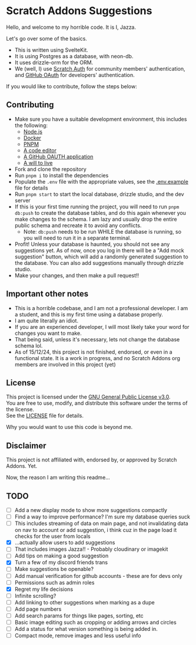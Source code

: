 # Scratch Addons Suggestions

Hello, and welcome to my horrible code. It is I, Jazza.

Let's go over some of the basics.

- This is written using SvelteKit.
- It is using Postgres as a database, with neon-db.
- It uses drizzle-orm for the ORM.
- We (well, I) use [Scratch Auth](https://auth.itinerary.eu.org/) for community members' authentication, and [GitHub OAuth](https://docs.github.com/en/developers/apps/building-oauth-apps/authorizing-oauth-apps) for developers' authentication.

If you would like to contribute, follow the steps below:

## Contributing

- Make sure you have a suitable development environment, this includes the following:
  - [Node.js](https://nodejs.org/en)
  - [Docker](https://www.docker.com/)
  - [PNPM](https://pnpm.io/)
  - [A code editor](https://code.visualstudio.com/)
  - [A GitHub OAUTH application](https://docs.github.com/en/apps/oauth-apps/building-oauth-apps/creating-an-oauth-app)
  - [A will to live](https://ljla.org.au/product/a-will-to-live-george-ginzburg/)
- Fork and clone the repository
- Run `pnpm i` to install the dependencies
- Populate the `.env` file with the appropriate values, see the [.env.example](./.env.example) file for details
- Run `pnpm start` to start the local database, drizzle studio, and the dev server
- If this is your first time running the project, you will need to run `pnpm db:push` to create the database tables, and do this again whenever you make changes to the schema. I am lazy and usually drop the entire public schema and recreate it to avoid any conflicts.
  - Note: `db:push` needs to be run WHILE the database is running, so you will need to run it in a separate terminal.
- Profit! Unless your database is haunted, you should not see any suggestions yet. As of now, once you log in there will be a "Add mock suggestion" button, which will add a randomly generated suggestion to the database. You can also add suggestions manually through drizzle studio.
- Make your changes, and then make a pull request!!

## Important other notes

- This is a horrible codebase, and I am not a professional developer. I am a student, and this is my first time using a database properly.
- I am quite literally an idiot.
- If you are an experienced developer, I will most likely take your word for changes you want to make.
- That being said, unless it's necessary, lets not change the database schema lol.
- As of 15/12/24, this project is not finished, endorsed, or even in a functional state. It is a work in progress, and no Scratch Addons org members are involved in this project (yet)

## License

This project is licensed under the [GNU General Public License v3.0](https://www.gnu.org/licenses/gpl-3.0.html).  
You are free to use, modify, and distribute this software under the terms of the license.  
See the [LICENSE](./LICENSE) file for details.

Why you would want to use this code is beyond me.

## Disclaimer

This project is not affiliated with, endorsed by, or approved by Scratch Addons. Yet.

Now, the reason I am writing this readme...

## TODO

- [ ] Add a new display mode to show more suggestions compactly
- [ ] Find a way to improve performance? I'm sure my database queries suck
- [ ] This includes streaming of data on main page, and not invalidating data on nav to account or add suggestion, i think cuz in the page load it checks for the user from locals
- [x] ...actually allow users to add suggestions
- [ ] That includes images Jazza!! - Probably cloudinary or imagekit
- [ ] Add tips on making a good suggestion
- [x] Turn a few of my discord friends trans
- [ ] Make suggestions be openable?
- [ ] Add manual verification for github accounts - these are for devs only
- [ ] Permissions such as admin roles
- [x] Regret my life decisions
- [ ] Infinite scrolling?
- [ ] Add linking to other suggestions when marking as a dupe
- [ ] Add page numbers
- [ ] Add search params for things like pages, sorting, etc
- [ ] Basic image editing such as cropping or adding arrows and circles
- [ ] Add a status for what version something is being added in.
- [ ] Compact mode, remove images and less useful info
